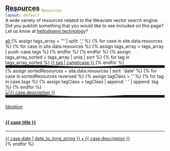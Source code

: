 ```yaml
---
title: Weaviate Resources
layout: default
---
```


<!-- WELCOME -->
<section class="pt-12 pt-md-14 pb-12 pb-md-15 bg-gray-900" style="margin-top: -87px;">
    <div class="container">
    <div class="row justify-content-center">
        <div class="col-12 col-md-10 col-lg-7 text-center">
            <!-- Headin -->
            <h1 class="display-2 fw-bold text-white">
                Resources
            </h1>
            <!-- Text -->
            <p class="lead text-white-75 mb-4">
                A wide variety of resources related to the Weaviate vector search engine. Did you publish something that you would like to see included on this page? Let us know at <a href="mailto:hello@semi.technology">hello@semi.technology</a>?
            </p>
            <!-- Badges -->
            <nav class="nav justify-content-center">
                <a class="badge rounded-pill bg-white-soft active me-1 mb-1" href="#" data-bs-toggle="pill" data-filter="*" data-bs-target="#portfolio">
                    <span class="h6 text-uppercase">all</span>
                </a>
                {% assign tags_array = "" | split: ',' %}
                {% for case in site.data.resources %}
                    {% for case in site.data.resources %}
                        {% assign tags_array = tags_array | push: case.tags %}
                    {% endfor %}
                {% endfor %}
                {% assign tags_array_sorted = tags_array | uniq | sort %}
                {% for tag in tags_array_sorted %}
                    <a class="badge rounded-pill bg-white-soft active me-1 mb-1" href="#" data-bs-toggle="pill" data-filter=".{{ tag }}" data-bs-target="#portfolio">
                        <span class="h6 text-uppercase">{{ tag | camelcase }}</span>
                    </a>
                {% endfor %}
            </nav>
        </div>
    </div>
    <!-- / .row -->
    </div>
    <!-- / .container -->
</section>

<!-- SHAPE -->
<div class="position-relative">
    <div class="shape shape-bottom shape-fluid-x text-light">
        <svg viewBox="0 0 2880 48" fill="none" xmlns="http://www.w3.org/2000/svg"><path d="M0 48h2880V0h-720C1442.5 52 720 0 720 0H0v48z" fill="currentColor"/></svg>
    </div>
</div>

<!-- CONTENT -->
<section class="py-8 py-md-11 mt-n10 mt-md-n14">
    <div class="container">
        <div class="row" id="portfolio" data-isotope='{"layoutMode": "fitRows"}'>
            {% assign sortedResources = site.data.resources | sort: 'date' %}
            {% for case in sortedResources reversed %}
                {% assign tagClass = '' %}
                {% for tag in case.tags %}
                    {% assign tagClass = tagClass | append: ' ' | append: tag %}
                {% endfor %}
                <div class="col-12 col-md-4 {{ tagClass }}">
                    <!-- Card -->
                    <a class="card lift lift-lg shadow-light-lg mb-7" href="{{ case.link }}" target="_blank">
                        <!-- Image -->
                        <img class="card-img-top" src="{{ case.cover_image }}" alt="{{ case.description }}" />
                        <!-- Body -->
                        <div class="card-body">
                        <!-- Shape -->
                        <div class="shape shape-bottom-100 shape-fluid-x text-white">
                            <svg viewBox="0 0 2880 48" fill="none" xmlns="http://www.w3.org/2000/svg"><path d="M0 48h2880V0h-720C1442.5 52 720 0 720 0H0v48z" fill="currentColor"/></svg>
                        </div>
                        <!-- Preheading -->
                        <h6 class="text-uppercase mb-1 text-muted">Ideation</h6>
                        <!-- Heading -->
                        <h4 class="mb-0">{{ case.title }}</h4>
                        <hr>
                        <!-- Text -->
                        <div>{{ case.date | date_to_long_string }} &bull; {{ case.description }}</div>
                        </div>
                    </a>
                </div>
            {% endfor %}
        </div>
    </div>
</section>